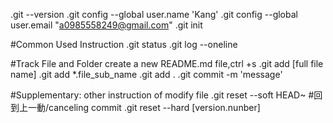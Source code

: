 .git --version
.git config --global user.name 'Kang'
.git config --global user.email "a0985558249@gmail.com"
.git init

#Common Used Instruction
.git status
.git log --oneline

#Track File and Folder
create a new README.md file,ctrl +s
.git add [full file name]
.git add *.file_sub_name
.git add .
.git commit -m 'message'

#Supplementary: other instruction of modify file
.git reset --soft HEAD~ #回到上一動/canceling commit
.git reset --hard [version.nunber]